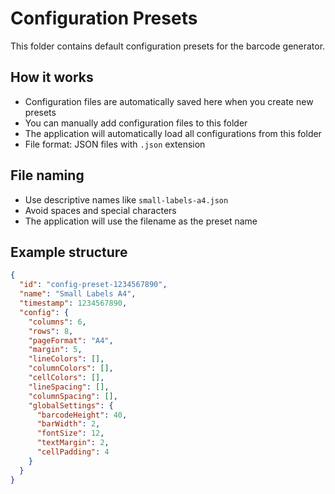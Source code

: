 # Configuration Presets

This folder contains default configuration presets for the barcode generator.

## How it works

- Configuration files are automatically saved here when you create new presets
- You can manually add configuration files to this folder
- The application will automatically load all configurations from this folder
- File format: JSON files with `.json` extension

## File naming

- Use descriptive names like `small-labels-a4.json`
- Avoid spaces and special characters
- The application will use the filename as the preset name

## Example structure

```json
{
  "id": "config-preset-1234567890",
  "name": "Small Labels A4",
  "timestamp": 1234567890,
  "config": {
    "columns": 6,
    "rows": 8,
    "pageFormat": "A4",
    "margin": 5,
    "lineColors": [],
    "columnColors": [],
    "cellColors": [],
    "lineSpacing": [],
    "columnSpacing": [],
    "globalSettings": {
      "barcodeHeight": 40,
      "barWidth": 2,
      "fontSize": 12,
      "textMargin": 2,
      "cellPadding": 4
    }
  }
}
```
